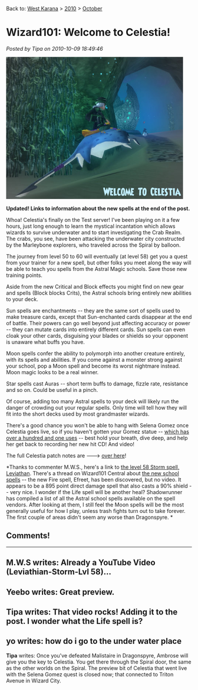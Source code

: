 Back to: [West Karana](/posts/westkarana.md) > [2010](/posts/2010/westkarana.md) > [October](./westkarana.md)
# Wizard101: Welcome to Celestia!

*Posted by Tipa on 2010-10-09 18:49:46*

![](../../../uploads/2010/10/WizardGraphicalClient-2010-10-09-17-50-20-17.jpg "Welcome to Celestia")

**Updated! Links to information about the new spells at the end of the post.**

Whoa! Celestia's finally on the Test server! I've been playing on it a few hours, just long enough to learn the mystical incantation which allows wizards to survive underwater and to start investigating the Crab Realm. The crabs, you see, have been attacking the underwater city constructed by the Marleybone explorers, who traveled across the Spiral by balloon.

The journey from level 50 to 60 will eventually (at level 58) get you a quest from your trainer for a new spell, but other folks you meet along the way will be able to teach you spells from the Astral Magic schools. Save those new training points.

Aside from the new Critical and Block effects you might find on new gear and spells (Block blocks Crits), the Astral schools bring entirely new abilities to your deck. 

Sun spells are enchantments -- they are the same sort of spells used to make treasure cards, except that Sun-enchanted cards disappear at the end of battle. Their powers can go well beyond just affecting accuracy or power -- they can mutate cards into entirely different cards. Sun spells can even cloak your other cards, disguising your blades or shields so your opponent is unaware what buffs you have.

Moon spells confer the ability to polymorph into another creature entirely, with its spells and abilities. If you come against a monster strong against your school, pop a Moon spell and become its worst nightmare instead. Moon magic looks to be a real winner.

Star spells cast Auras -- short term buffs to damage, fizzle rate, resistance and so on. Could be useful in a pinch.

Of course, adding too many Astral spells to your deck will likely run the danger of crowding out your regular spells. Only time will tell how they will fit into the short decks used by most grandmaster wizards.

There's a good chance you won't be able to hang with Selena Gomez once Celestia goes live, so if you haven't gotten your Gomez statue -- [which has over a hundred and one uses](../../../index.php/2010/09/23/wizard101-fun-with-the-selena-gomez-statue/) -- best hold your breath, dive deep, and help her get back to recording her new hit CD! And video!

The full Celestia patch notes are ---> [over here](https://www.wizard101.com/game/community/updatenotes)!

*Thanks to commenter M.W.S., here's a link to [the level 58 Storm spell, Leviathan](http://www.youtube.com/watch?v=6VttYAFnJtI). There's a thread on Wizard101 Central about [the new school spells](http://www.wizard101central.com/forums/showthread.php?p=1223812) -- the new Fire spell, Efreet, has been discovered, but no video. It appears to be a 895 point direct damage spell that also casts a 90% shield -- very nice. I wonder if the Life spell will be another heal? Shadowrunner has compiled a list of all the Astral school spells available on the spell vendors. After looking at them, I still feel the Moon spells will be the most generally useful for how I play, unless trash fights turn out to take forever. The first couple of areas didn't seem any worse than Dragonspyre.
*
## Comments!
---
**M.W.S** writes: Already a YouTube Video (Leviathian-Storm-Lvl 58)...
---
**Yeebo** writes: Great preview.
---
**Tipa** writes: That video rocks! Adding it to the post. I wonder what the Life spell is?
---
**yo** writes: how do i go to the under water place
---
**Tipa** writes: Once you've defeated Malistaire in Dragonspyre, Ambrose will give you the key to Celestia. You get there through the Spiral door, the same as the other worlds on the Spiral. The preview bit of Celestia that went live with the Selena Gomez quest is closed now; that connected to Triton Avenue in Wizard City.

